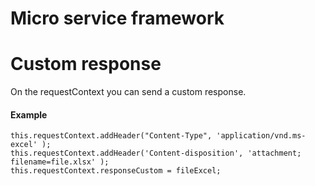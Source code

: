 # Micro service framework

# Custom response
On the requestContext you can send a custom response.

#### Example
```
this.requestContext.addHeader("Content-Type", 'application/vnd.ms-excel' );
this.requestContext.addHeader('Content-disposition', 'attachment; filename=file.xlsx' );
this.requestContext.responseCustom = fileExcel;
```